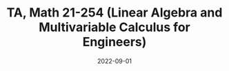 ---
title: "TA, Math 21-254 (Linear Algebra and Multivariable Calculus for Engineers)"
collection: teaching
type: "Undergraduate course"
permalink: /teaching/2022-fall
venue: "Carnegie Mellon University"
date: 2022-09-01
location: "Pittsburgh, Pennsylvania"
---
